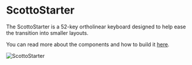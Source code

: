 # ScottoStarter

The ScottoStarter is a 52-key ortholinear keyboard designed to help ease the transition into smaller layouts.

You can read more about the components and how to build it [here](https://scottokeebs.com/blogs/keyboards/scottostarter-handwired-keyboard).

![ScottoStarter](https://user-images.githubusercontent.com/8194147/194448130-6270a86a-2794-474c-b43d-1042a35bd41a.jpg)
